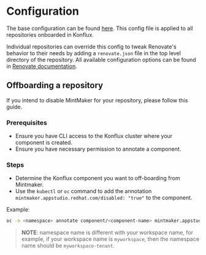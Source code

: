 # Configuration

The base configuration can be found [here](https://github.com/redhat-appstudio/infra-deployments/blob/main/components/mintmaker/base/renovate-config.yaml). This config file
is applied to all repositories onboarded in Konflux.

Individual repositories can override this config to tweak
Renovate's behavior to their needs by adding a `renovate.json`
file in the top level directory of the repository.
All available configuration options can be found in 
[Renovate documentation](https://docs.renovatebot.com/configuration-options/).

## Offboarding a repository

If you intend to disable MintMaker for your repository, please follow
this guide.

### Prerequisites

- Ensure you have CLI access to the Konflux cluster where your component is created.
- Ensure you have necessary permission to annotate a component.

### Steps

- Determine the Konflux component you want to off-boarding from Mintmaker.
- Use the `kubectl` or `oc` command to add the annotation `mintmaker.appstudio.redhat.com/disabled: "true"` to the component.

Example:

```bash
oc -n <namespace> annotate component/<component-name> mintmaker.appstudio.redhat.com/disabled=true
```

> **NOTE**: namespace name is different with your workspace name, for example,
  if your workspace name is `myworkspace`, then the namespace name should be 
  `myworkspace-tenant`.

